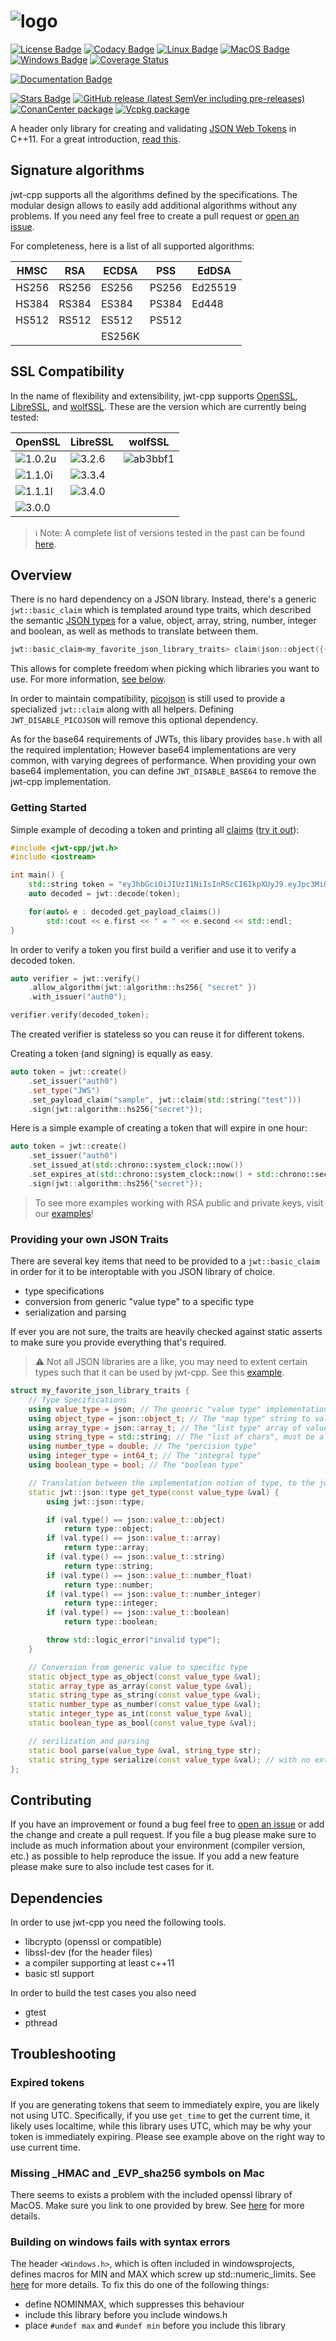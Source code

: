 # ![logo](https://raw.githubusercontent.com/Thalhammer/jwt-cpp/master/.github/logo.svg)

[![License Badge](https://img.shields.io/github/license/Thalhammer/jwt-cpp)](https://github.com/Thalhammer/jwt-cpp/blob/master/LICENSE)
[![Codacy Badge](https://api.codacy.com/project/badge/Grade/5f7055e294744901991fd0a1620b231d)](https://app.codacy.com/app/Thalhammer/jwt-cpp?utm_source=github.com&utm_medium=referral&utm_content=Thalhammer/jwt-cpp&utm_campaign=Badge_Grade_Settings)
[![Linux Badge][Linux]][Cross-Platform]
[![MacOS Badge][MacOS]][Cross-Platform]
[![Windows Badge][Windows]][Cross-Platform]
[![Coverage Status](https://coveralls.io/repos/github/Thalhammer/jwt-cpp/badge.svg?branch=master)](https://coveralls.io/github/Thalhammer/jwt-cpp?branch=master)

[![Documentation Badge](https://img.shields.io/badge/Documentation-master-blue)](https://thalhammer.github.io/jwt-cpp/)

[![Stars Badge](https://img.shields.io/github/stars/Thalhammer/jwt-cpp)](https://github.com/Thalhammer/jwt-cpp/stargazers)
[![GitHub release (latest SemVer including pre-releases)](https://img.shields.io/github/v/release/Thalhammer/jwt-cpp?include_prereleases)](https://github.com/Thalhammer/jwt-cpp/releases)
[![ConanCenter package](https://repology.org/badge/version-for-repo/conancenter/jwt-cpp.svg)](https://repology.org/project/jwt-cpp/versions)
[![Vcpkg package](https://repology.org/badge/version-for-repo/vcpkg/jwt-cpp.svg)](https://repology.org/project/jwt-cpp/versions)

[Linux]: https://img.shields.io/endpoint?url=https://raw.githubusercontent.com/Thalhammer/jwt-cpp/badges/cross-platform/ubuntu-latest/shields.json
[MacOS]: https://img.shields.io/endpoint?url=https://raw.githubusercontent.com/Thalhammer/jwt-cpp/badges/cross-platform/macos-latest/shields.json
[Windows]: https://img.shields.io/endpoint?url=https://raw.githubusercontent.com/Thalhammer/jwt-cpp/badges/cross-platform/windows-latest/shields.json
[Cross-Platform]: https://github.com/Thalhammer/jwt-cpp/actions?query=workflow%3A%22Cross-Platform+CI%22

A header only library for creating and validating [JSON Web Tokens](https://tools.ietf.org/html/rfc7519) in C++11. For a great introduction, [read this](https://jwt.io/introduction/).

## Signature algorithms

jwt-cpp supports all the algorithms defined by the specifications. The modular design allows to easily add additional algorithms without any problems. If you need any feel free to create a pull request or [open an issue](https://github.com/Thalhammer/jwt-cpp/issues/new).

For completeness, here is a list of all supported algorithms:

| HMSC  | RSA   | ECDSA  | PSS   | EdDSA   |
|-------|-------|--------|-------|---------|
| HS256 | RS256 | ES256  | PS256 | Ed25519 |
| HS384 | RS384 | ES384  | PS384 | Ed448   |
| HS512 | RS512 | ES512  | PS512 |         |
|       |       | ES256K |       |         |

## SSL Compatibility

In the name of flexibility and extensibility, jwt-cpp supports [OpenSSL](https://github.com/openssl/openssl), [LibreSSL](https://github.com/libressl-portable/portable), and [wolfSSL](https://github.com/wolfSSL/wolfssl). These are the version which are currently being tested:

| OpenSSL           | LibreSSL       | wolfSSL        |
|-------------------|----------------|----------------|
| ![1.0.2u][o1.0.2] | ![3.2.6][l3.2] | ![ab3bbf1][wolf-master] |
| ![1.1.0i][o1.1.0] | ![3.3.4][l3.3] |                |
| ![1.1.1l][o1.1.1] | ![3.4.0][l3.4] |                |
| ![3.0.0][o3.0]    |                |                |

> ℹ️ Note: A complete list of versions tested in the past can be found [here](https://github.com/Thalhammer/jwt-cpp/tree/badges).

[o1.0.2]: https://img.shields.io/endpoint?url=https://raw.githubusercontent.com/Thalhammer/jwt-cpp/badges/openssl/1.0.2u/shields.json
[o1.1.0]: https://img.shields.io/endpoint?url=https://raw.githubusercontent.com/Thalhammer/jwt-cpp/badges/openssl/1.1.0i/shields.json
[o1.1.1]: https://img.shields.io/endpoint?url=https://raw.githubusercontent.com/Thalhammer/jwt-cpp/badges/openssl/1.1.1l/shields.json
[o3.0]: https://img.shields.io/endpoint?url=https://raw.githubusercontent.com/Thalhammer/jwt-cpp/badges/openssl/3.0.0/shields.json
[l3.2]: https://img.shields.io/endpoint?url=https://raw.githubusercontent.com/Thalhammer/jwt-cpp/badges/libressl/3.2.6/shields.json
[l3.3]: https://img.shields.io/endpoint?url=https://raw.githubusercontent.com/Thalhammer/jwt-cpp/badges/libressl/3.3.4/shields.json
[l3.4]: https://img.shields.io/endpoint?url=https://raw.githubusercontent.com/Thalhammer/jwt-cpp/badges/libressl/3.4.0/shields.json
[wolf-master]: https://img.shields.io/endpoint?url=https://raw.githubusercontent.com/Thalhammer/jwt-cpp/badges/wolfssl/ab3bbf1/shields.json

## Overview

There is no hard dependency on a JSON library. Instead, there's a generic `jwt::basic_claim` which is templated around type traits, which described the semantic [JSON types](https://json-schema.org/understanding-json-schema/reference/type.html) for a value, object, array, string, number, integer and boolean, as well as methods to translate between them.

```cpp
jwt::basic_claim<my_favorite_json_library_traits> claim(json::object({{"json", true},{"example", 0}}));
```

This allows for complete freedom when picking which libraries you want to use. For more information, [see below](#providing-your-own-json-traits-your-traits).

In order to maintain compatibility, [picojson](https://github.com/kazuho/picojson) is still used to provide a specialized `jwt::claim` along with all helpers. Defining `JWT_DISABLE_PICOJSON` will remove this optional dependency.

As for the base64 requirements of JWTs, this libary provides `base.h` with all the required implentation; However base64 implementations are very common, with varying degrees of performance. When providing your own base64 implementation, you can define `JWT_DISABLE_BASE64` to remove the jwt-cpp implementation.

### Getting Started

Simple example of decoding a token and printing all [claims](https://tools.ietf.org/html/rfc7519#section-4) ([try it out](https://github.com/Thalhammer/jwt-cpp/tree/master/example/print-claims.cpp)):

```cpp
#include <jwt-cpp/jwt.h>
#include <iostream>

int main() {
    std::string token = "eyJhbGciOiJIUzI1NiIsInR5cCI6IkpXUyJ9.eyJpc3MiOiJhdXRoMCJ9.AbIJTDMFc7yUa5MhvcP03nJPyCPzZtQcGEp-zWfOkEE";
    auto decoded = jwt::decode(token);

    for(auto& e : decoded.get_payload_claims())
        std::cout << e.first << " = " << e.second << std::endl;
}
```

In order to verify a token you first build a verifier and use it to verify a decoded token.

```cpp
auto verifier = jwt::verify()
    .allow_algorithm(jwt::algorithm::hs256{ "secret" })
    .with_issuer("auth0");

verifier.verify(decoded_token);
```

The created verifier is stateless so you can reuse it for different tokens.

Creating a token (and signing) is equally as easy.

```cpp
auto token = jwt::create()
    .set_issuer("auth0")
    .set_type("JWS")
    .set_payload_claim("sample", jwt::claim(std::string("test")))
    .sign(jwt::algorithm::hs256{"secret"});
```

Here is a simple example of creating a token that will expire in one hour:

```cpp
auto token = jwt::create()
    .set_issuer("auth0")
    .set_issued_at(std::chrono::system_clock::now())
    .set_expires_at(std::chrono::system_clock::now() + std::chrono::seconds{3600})
    .sign(jwt::algorithm::hs256{"secret"});
```

> To see more examples working with RSA public and private keys, visit our [examples](https://github.com/Thalhammer/jwt-cpp/tree/master/example)!

### Providing your own JSON Traits

There are several key items that need to be provided to a `jwt::basic_claim` in order for it to be interoptable with you JSON library of choice.

* type specifications
* conversion from generic "value type" to a specific type
* serialization and parsing

If ever you are not sure, the traits are heavily checked against static asserts to make sure you provide everything that's required.

> :warning: Not all JSON libraries are a like, you may need to extent certain types such that it can be used by jwt-cpp. See this [example](https://github.com/Thalhammer/jwt-cpp/blob/ac3de9e69bc698a464dacb256a1b50512843f092/tests/jsoncons/JsonconsTest.cpp).

```cpp
struct my_favorite_json_library_traits {
    // Type Specifications
    using value_type = json; // The generic "value type" implementation, most libraries have one
    using object_type = json::object_t; // The "map type" string to value
    using array_type = json::array_t; // The "list type" array of values
    using string_type = std::string; // The "list of chars", must be a narrow char
    using number_type = double; // The "percision type"
    using integer_type = int64_t; // The "integral type"
    using boolean_type = bool; // The "boolean type"

    // Translation between the implementation notion of type, to the jwt::json::type equivilant
    static jwt::json::type get_type(const value_type &val) {
        using jwt::json::type;

        if (val.type() == json::value_t::object)
            return type::object;
        if (val.type() == json::value_t::array)
            return type::array;
        if (val.type() == json::value_t::string)
            return type::string;
        if (val.type() == json::value_t::number_float)
            return type::number;
        if (val.type() == json::value_t::number_integer)
            return type::integer;
        if (val.type() == json::value_t::boolean)
            return type::boolean;

        throw std::logic_error("invalid type");
    }

    // Conversion from generic value to specific type
    static object_type as_object(const value_type &val);
    static array_type as_array(const value_type &val);
    static string_type as_string(const value_type &val);
    static number_type as_number(const value_type &val);
    static integer_type as_int(const value_type &val);
    static boolean_type as_bool(const value_type &val);

    // serilization and parsing
    static bool parse(value_type &val, string_type str);
    static string_type serialize(const value_type &val); // with no extra whitespace, padding or indentation
};
```

## Contributing

If you have an improvement or found a bug feel free to [open an issue](https://github.com/Thalhammer/jwt-cpp/issues/new) or add the change and create a pull request. If you file a bug please make sure to include as much information about your environment (compiler version, etc.) as possible to help reproduce the issue. If you add a new feature please make sure to also include test cases for it.

## Dependencies

In order to use jwt-cpp you need the following tools.

* libcrypto (openssl or compatible)
* libssl-dev (for the header files)
* a compiler supporting at least c++11
* basic stl support

In order to build the test cases you also need

* gtest
* pthread

## Troubleshooting

### Expired tokens

If you are generating tokens that seem to immediately expire, you are likely not using UTC. Specifically,
if you use `get_time` to get the current time, it likely uses localtime, while this library uses UTC,
which may be why your token is immediately expiring. Please see example above on the right way to use current time.

### Missing \_HMAC and \_EVP_sha256 symbols on Mac

There seems to exists a problem with the included openssl library of MacOS. Make sure you link to one provided by brew.
See [here](https://github.com/Thalhammer/jwt-cpp/issues/6) for more details.

### Building on windows fails with syntax errors

The header `<Windows.h>`, which is often included in windowsprojects, defines macros for MIN and MAX which screw up std::numeric_limits.
See [here](https://github.com/Thalhammer/jwt-cpp/issues/5) for more details. To fix this do one of the following things:

* define NOMINMAX, which suppresses this behaviour
* include this library before you include windows.h
* place `#undef max` and `#undef min` before you include this library
